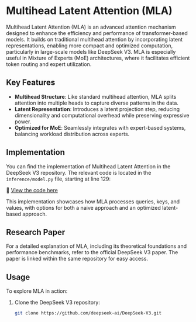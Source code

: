 # Multihead Latent Attention (MLA)

Multihead Latent Attention (MLA) is an advanced attention mechanism designed to enhance the efficiency and performance of transformer-based models. It builds on traditional multihead attention by incorporating latent representations, enabling more compact and optimized computation, particularly in large-scale models like DeepSeek V3. MLA is especially useful in Mixture of Experts (MoE) architectures, where it facilitates efficient token routing and expert utilization.

## Key Features
- **Multihead Structure**: Like standard multihead attention, MLA splits attention into multiple heads to capture diverse patterns in the data.
- **Latent Representation**: Introduces a latent projection step, reducing dimensionality and computational overhead while preserving expressive power.
- **Optimized for MoE**: Seamlessly integrates with expert-based systems, balancing workload distribution across experts.

## Implementation
You can find the implementation of Multihead Latent Attention in the DeepSeek V3 repository. The relevant code is located in the `inference/model.py` file, starting at line 129:

🔗 [View the code here](https://github.com/deepseek-ai/DeepSeek-V3/blob/main/inference/model.py#L129)

This implementation showcases how MLA processes queries, keys, and values, with options for both a naive approach and an optimized latent-based approach.

## Research Paper
For a detailed explanation of MLA, including its theoretical foundations and performance benchmarks, refer to the official DeepSeek V3 paper. The paper is linked within the same repository for easy access.

## Usage
To explore MLA in action:
1. Clone the DeepSeek V3 repository:  
   ```bash
   git clone https://github.com/deepseek-ai/DeepSeek-V3.git
